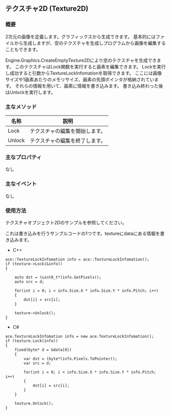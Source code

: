 ﻿## テクスチャ2D (Texture2D)

### 概要

2次元の画像を定義します。グラフィックスから生成できます。
基本的にはファイルから生成しますが、空のテクスチャを生成しプログラムから画像を編集することもできます。

Engine.Graphics.CreateEmptyTexture2Dにより空のテクスチャを生成できます。
このテクスチャはLock関数を実行すると画素を編集できます。
Lockを実行し成功すると引数からTextureLockInfomationを取得できます。
ここには画像サイズや1画素あたりのメモリサイズ、画素の先頭ポインタが格納されています。
それらの情報を用いて、画素に情報を書き込みます。
書き込み終わった後はUnlockを実行します。

### 主なメソッド

| 名称 | 説明 |
|---|---|
| Lock | テクスチャの編集を開始します。 |
| Unlock | テクスチャの編集を終了します。 |

### 主なプロパティ

なし

### 主なイベント

なし

### 使用方法

テクスチャオブジェクト2Dのサンプルを参照してください。

これは書き込みを行うサンプルコードの1つです。textureにdataにある情報を書き込みます。

* C++
```
ace::TextureLockInfomation info = ace::TextureLockInfomation();
if (texture->Lock(&info))
{
	
	auto dst = (uint8_t*)info.GetPixels();
	auto src = d;

	for(int i = 0; i < info.Size.X * info.Size.Y * info.Pitch; i++)
	{
		dst[i] = src[i];
	}

	texture->Unlock();
}
```

* C#
```
ace.TextureLockInfomation info = new ace.TextureLockInfomation();
if (texture.Lock(info))
{
	fixed(byte* d = &data[0])
	{
		var dst = (byte*)info.Pixels.ToPointer();
		var src = d;

		for(int i = 0; i < info.Size.X * info.Size.Y * info.Pitch; i++)
		{
			dst[i] = src[i];
		}
	}

	texture.Unlock();
}
```

